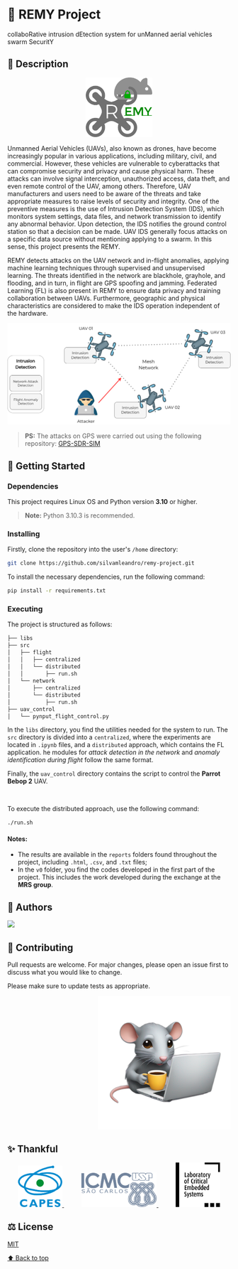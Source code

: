 # 🐀 REMY Project
collaboRative intrusion dEtection system for unManned aerial vehicles swarm SecuritY

## 📖 Description

<p align="center">
  <img src="https://github.com/silvamleandro/remy-project/blob/main/imgs/remy_logo.png" width="150">
</p>

Unmanned Aerial Vehicles (UAVs), also known as drones, have become increasingly popular in various applications, including military, civil, and commercial. However, these vehicles are vulnerable to cyberattacks that can compromise security and privacy and cause physical harm. These attacks can involve signal interception, unauthorized access, data theft, and even remote control of the UAV, among others. Therefore, UAV manufacturers and users need to be aware of the threats and take appropriate measures to raise levels of security and integrity. One of the preventive measures is the use of Intrusion Detection System (IDS), which monitors system settings, data files, and network transmission to identify any abnormal behavior. Upon detection, the IDS notifies the ground control station so that a decision can be made. UAV IDS generally focus attacks on a specific data source without mentioning applying to a swarm. In this sense, this project presents the REMY.

REMY detects attacks on the UAV network and in-flight anomalies, applying machine learning techniques through supervised and unsupervised learning. The threats identified in the network are blackhole, grayhole, and flooding, and in turn, in flight are GPS spoofing and jamming. Federated Learning (FL) is also present in REMY to ensure data privacy and training collaboration between UAVs. Furthermore, geographic and physical characteristics are considered to make the IDS operation independent of the hardware.

<p align="center">
  <img src="https://github.com/silvamleandro/remy-project/blob/main/imgs/remy_operation.png" width="850">
</p>

> **PS:** The attacks on GPS were carried out using the following repository: [GPS-SDR-SIM](https://github.com/silvamleandro/gps-sdr-sim)

## 🚀 Getting Started

### Dependencies

This project requires Linux OS and Python version **3.10** or higher.

> **Note:** Python 3.10.3 is recommended.

### Installing

Firstly, clone the repository into the user's `/home` directory:

```bash
git clone https://github.com/silvamleandro/remy-project.git
```

To install the necessary dependencies, run the following command:

```bash
pip install -r requirements.txt
```

### Executing

The project is structured as follows:

```
├── libs
├── src
│   ├── flight
│   │   ├── centralized
│   │   └── distributed
│   │       ├── run.sh
│   └── network
│       ├── centralized
│       └── distributed
│           ├── run.sh
├── uav_control
│   └── pynput_flight_control.py
```

In the `libs` directory, you find the utilities needed for the system to run. The `src` directory is divided into a `centralized`, where the experiments are located in `.ipynb` files, and a `distributed` approach, which contains the FL application. he modules for _attack detection in the network_ and _anomaly identification during flight_ follow the same format.

Finally, the `uav_control` directory contains the script to control the **Parrot Bebop 2** UAV.

<br>

To execute the distributed approach, use the following command:

```bash
./run.sh
```

#### Notes:

- The results are available in the `reports` folders found throughout the project, including `.html`, `.csv`, and `.txt` files; 
- In the `v0` folder, you find the codes developed in the first part of the project. This includes the work developed during the exchange at the **MRS group**.

## 📝 Authors

<a href="https://github.com/silvamleandro/UAV_Platform/graphs/contributors">
  <img src="https://contrib.rocks/image?repo=silvamleandro/UAV_Platform"/>
</a>

## 🤝 Contributing

Pull requests are welcome. For major changes, please open an issue first to discuss what you would like to change.

Please make sure to update tests as appropriate.

<p align="right">
  <img src="https://github.com/silvamleandro/remy-project/blob/main/imgs/remy_mascot.png" width="300">
</p>

## ✨ Thankful
<div align="center">
    <a href="https://www.gov.br/capes/pt-br">
      <img src="https://github.com/silvamleandro/remy-project/blob/main/imgs/capes.png" width="100"/>
    </a>
    <td>&nbsp;&nbsp;&nbsp;&nbsp;&nbsp;&nbsp;&nbsp;&nbsp;&nbsp;</td>
    <a href="https://www.icmc.usp.br/">
      <img src="https://github.com/silvamleandro/remy-project/blob/main/imgs/icmc_usp.png" width="170"/>
    </a>
    <td>&nbsp;&nbsp;&nbsp;&nbsp;&nbsp;&nbsp;&nbsp;&nbsp;&nbsp;</td>
    <a href="https://www.lsec.icmc.usp.br/">
      <img src="https://github.com/silvamleandro/remy-project/blob/main/imgs/lsec_lab.png" width="100"/>
    </a>
</div>

## ⚖️ License

[MIT](https://choosealicense.com/licenses/mit/)

[⬆ Back to top](#-remy-project)<br>
